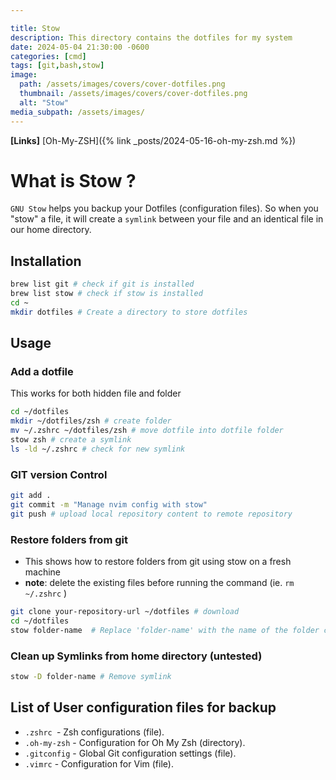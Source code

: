 ```yaml
---

title: Stow
description: This directory contains the dotfiles for my system
date: 2024-05-04 21:30:00 -0600
categories: [cmd]
tags: [git,bash,stow]
image:
  path: /assets/images/covers/cover-dotfiles.png
  thumbnail: /assets/images/covers/cover-dotfiles.png
  alt: "Stow"
media_subpath: /assets/images/
---
```


**[Links]**
[Oh-My-ZSH]({% link _posts/2024-05-16-oh-my-zsh.md %})

# What is Stow ?

`GNU Stow` helps you backup your Dotfiles (configuration files). So when you "stow" a file, it will create a `symlink` between your file and an identical file in our home directory.


## Installation

```bash
brew list git # check if git is installed
brew list stow # check if stow is installed
cd ~
mkdir dotfiles # Create a directory to store dotfiles
```

## Usage

### Add a dotfile
This works for both hidden file and folder

```bash
cd ~/dotfiles
mkdir ~/dotfiles/zsh # create folder
mv ~/.zshrc ~/dotfiles/zsh # move dotfile into dotfile folder
stow zsh # create a symlink
ls -ld ~/.zshrc # check for new symlink
```

### GIT version Control
```bash
git add .
git commit -m "Manage nvim config with stow"
git push # upload local repository content to remote repository
```

### Restore folders from git

- This shows how to restore folders from git using stow on a fresh machine
- **note**: delete the existing files before running the command (ie. `rm ~/.zshrc` )

```bash
git clone your-repository-url ~/dotfiles # download
cd ~/dotfiles
stow folder-name  # Replace 'folder-name' with the name of the folder containing your config files, e.g., zsh, oh-my-zsh, etc.
```

### Clean up Symlinks from home directory (untested)
```bash
stow -D folder-name # Remove symlink
```

## List of User configuration files for backup

* `.zshrc `- Zsh configurations (file).
* `.oh-my-zsh` - Configuration for Oh My Zsh (directory).
* `.gitconfig` - Global Git configuration settings (file).
*  `.vimrc` - Configuration for Vim (file).
